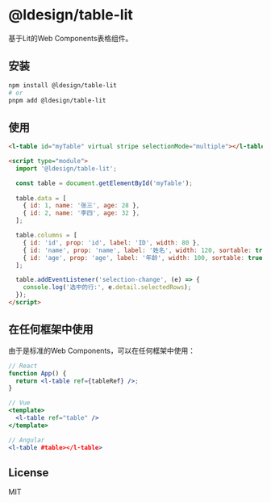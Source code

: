 # @ldesign/table-lit

基于Lit的Web Components表格组件。

## 安装

```bash
npm install @ldesign/table-lit
# or
pnpm add @ldesign/table-lit
```

## 使用

```html
<l-table id="myTable" virtual stripe selectionMode="multiple"></l-table>

<script type="module">
  import '@ldesign/table-lit';

  const table = document.getElementById('myTable');
  
  table.data = [
    { id: 1, name: '张三', age: 28 },
    { id: 2, name: '李四', age: 32 },
  ];

  table.columns = [
    { id: 'id', prop: 'id', label: 'ID', width: 80 },
    { id: 'name', prop: 'name', label: '姓名', width: 120, sortable: true },
    { id: 'age', prop: 'age', label: '年龄', width: 100, sortable: true },
  ];

  table.addEventListener('selection-change', (e) => {
    console.log('选中的行:', e.detail.selectedRows);
  });
</script>
```

## 在任何框架中使用

由于是标准的Web Components，可以在任何框架中使用：

```jsx
// React
function App() {
  return <l-table ref={tableRef} />;
}

// Vue
<template>
  <l-table ref="table" />
</template>

// Angular
<l-table #table></l-table>
```

## License

MIT



